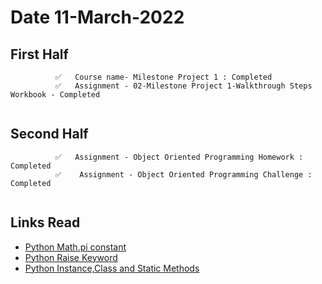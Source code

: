 
# Date 11-March-2022

## First Half
```
          ✅   Course name- Milestone Project 1 : Completed
          ✅   Assignment - 02-Milestone Project 1-Walkthrough Steps Workbook - Completed
  
```
## Second Half
```       ✅   Course name- Object Oriented Programming : Completed
          ✅   Assignment - Object Oriented Programming Homework : Completed
          ✅    Assignment - Object Oriented Programming Challenge : Completed
       
```
## Links Read
- [Python Math.pi constant](https://www.w3schools.com/python/ref_math_pi.asp)
- [Python Raise Keyword](https://www.geeksforgeeks.org/python-raise-keyword/)
- [Python Instance,Class and Static Methods](https://realpython.com/instance-class-and-static-methods-demystified/#:~:text=Instance%20methods%20need%20a%20class,access%20to%20cls%20or%20self%20.)

